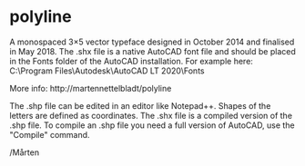 # polyline

A monospaced 3×5 vector typeface designed in October 2014 and finalised in May 2018.
The .shx file is a native AutoCAD font file and should be placed in the Fonts folder of the AutoCAD installation.
For example here: C:\Program Files\Autodesk\AutoCAD LT 2020\Fonts

More info: http://martennettelbladt/polyline

The .shp file can be edited in an editor like Notepad++.
Shapes of the letters are defined as coordinates.
The .shx file is a compiled version of the .shp file.
To compile an .shp file you need a full version of AutoCAD, use the "Compile" command.

/Mårten
